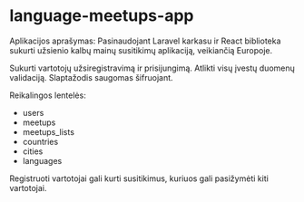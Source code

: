 # language-meetups-app

Aplikacijos aprašymas:
Pasinaudojant Laravel karkasu ir React biblioteka sukurti užsienio kalbų mainų susitikimų aplikaciją, veikiančią Europoje.

Sukurti vartotojų užsiregistravimą ir prisijungimą.
Atlikti visų įvestų duomenų validaciją.
Slaptažodis saugomas šifruojant.

Reikalingos lentelės:

-   users
-   meetups
-   meetups_lists
-   countries
-   cities
-   languages

Registruoti vartotojai gali kurti susitikimus, kuriuos gali pasižymėti kiti vartotojai.
